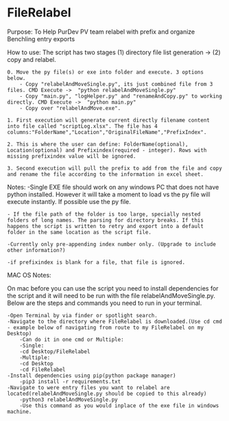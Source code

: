 # FileRelabel

Purpose:
To Help PurDev PV team relabel with prefix and organize Benchling entry exports

How to use:
The script has two stages (1) directory file list generation -> (2) copy and relabel.

    0. Move the py file(s) or exe into folder and execute. 3 options below.
        - Copy "relabelAndMoveSingle.py", its just combined file from 3 files. CMD Execute ->  "python relabelAndMoveSingle.py"
        - Copy "main.py", "logHelper.py" and "renameAndCopy.py" to working directly. CMD Execute ->  "python main.py"
        - Copy over "relabelAndMove.exe".

    1. First execution will generate current directly filename content into file called "scriptLog.xlsx". The file has 4 columns:"FolderName","Location","OriginalFileName","PrefixIndex".

    2. This is where the user can define: FolderName(optional), Location(optional) and Prefixindex(required - integer). Rows with missing prefixindex value will be ignored.

    3. Second execution will pull the prefix to add from the file and copy and rename the file according to the information in excel sheet.

Notes:
-Single EXE file should work on any windows PC that does not have python installed. However it will take a moment to load vs the py file will execute instantly. If possible use the py file.

    - If the file path of the folder is too large, specially nested folders of long names. The parsing for directory breaks. If this happens the script is written to retry and export into a default folder in the same location as the script file.

    -Currently only pre-appending index number only. (Upgrade to include other information?)

    -if prefixindex is blank for a file, that file is ignored.

MAC OS Notes:

On mac before you can use the script you need to install dependencies for the script and it will need to be run with the file relabelAndMoveSingle.py. Below are the steps and commands you need to run in your terminal.

    -Open Terminal by via finder or spotlight search.
    -Navigate to the directory where FileRelabel is downloaded.(Use cd cmd - example below of navigating from route to my FileRelabel on my Desktop)
        -Can do it in one cmd or Multiple:
        -Single:
        -cd Desktop/FileRelabel
        -Multiple:
        -cd Desktop
        -cd FileRelabel
    -Install dependencies using pip(python package manager)
        -pip3 install -r requirements.txt
    -Navigate to were entry files you want to relabel are located(relabelAndMoveSingle.py should be copied to this already)
        -python3 relabelAndMoveSingle.py
        -Use this command as you would inplace of the exe file in windows machine.
